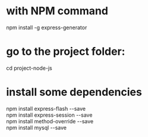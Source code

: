 # with NPM command
npm install -g express-generator

# go to the project folder:
cd project-node-js <br />

# install some dependencies
npm install express-flash --save <br />
npm install express-session --save <br />
npm install method-override --save <br />
npm install mysql --save <br />
